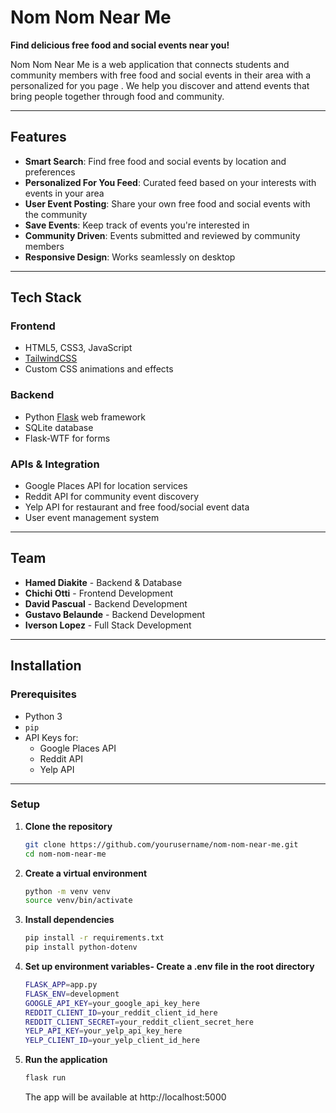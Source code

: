 # Nom Nom Near Me

**Find delicious free food and social events near you!**

Nom Nom Near Me is a web application that connects students and community members with free food and social events in their area with a personalized for you page . We help you discover and attend events that bring people together through food and community.

---

## Features

- **Smart Search**: Find free food and social events by location and preferences  
- **Personalized For You Feed**: Curated feed based on your interests with events in your area 
- **User Event Posting**: Share your own free food and social events with the community  
- **Save Events**: Keep track of events you're interested in  
- **Community Driven**: Events submitted and reviewed by community members  
- **Responsive Design**: Works seamlessly on desktop
---

## Tech Stack

### Frontend
- HTML5, CSS3, JavaScript  
- [TailwindCSS](https://tailwindcss.com/) 
- Custom CSS animations and effects  

### Backend
- Python [Flask](https://flask.palletsprojects.com/) web framework  
- SQLite database  
- Flask-WTF for forms  

### APIs & Integration
- Google Places API for location services  
- Reddit API for community event discovery  
- Yelp API for restaurant and free food/social event data  
- User event management system  

---

## Team
- **Hamed Diakite** - Backend & Database  
- **Chichi Otti** - Frontend Development  
- **David Pascual** - Backend Development  
- **Gustavo Belaunde** - Backend Development  
- **Iverson Lopez** - Full Stack Development  

---

## Installation

### Prerequisites
- Python 3
- `pip`   
- API Keys for:
  - Google Places API  
  - Reddit API  
  - Yelp API  

---

### Setup

1. **Clone the repository**
   ```bash
   git clone https://github.com/yourusername/nom-nom-near-me.git
   cd nom-nom-near-me
   ```

2. **Create a virtual environment**
   ```bash
   python -m venv venv
   source venv/bin/activate

3. **Install dependencies**
    ```bash
    pip install -r requirements.txt
    pip install python-dotenv
    ```  

4. **Set up environment variables- Create a .env file in the root directory**
    ```bash
    FLASK_APP=app.py
    FLASK_ENV=development
    GOOGLE_API_KEY=your_google_api_key_here
    REDDIT_CLIENT_ID=your_reddit_client_id_here
    REDDIT_CLIENT_SECRET=your_reddit_client_secret_here
    YELP_API_KEY=your_yelp_api_key_here
    YELP_CLIENT_ID=your_yelp_client_id_here
    ```

5. **Run the application**
    ```bash
    flask run 
    ```
    The app will be available at http://localhost:5000